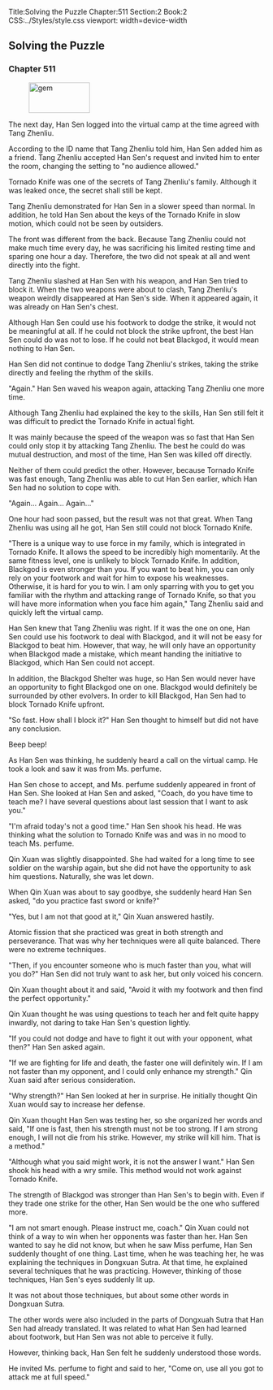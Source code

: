 Title:Solving the Puzzle 
Chapter:511 
Section:2 
Book:2 
CSS:../Styles/style.css 
viewport: width=device-width
  
## Solving the Puzzle
### Chapter 511 
<figure>
	<img src="../Images/gem.gif" alt="gem" id="gem" width="120" height="60" />
</figure>
  

  
  The next day, Han Sen logged into the virtual camp at the time agreed with Tang Zhenliu.

According to the ID name that Tang Zhenliu told him, Han Sen added him as a friend. Tang Zhenliu accepted Han Sen's request and invited him to enter the room, changing the setting to "no audience allowed."

Tornado Knife was one of the secrets of Tang Zhenliu's family. Although it was leaked once, the secret shall still be kept.

Tang Zhenliu demonstrated for Han Sen in a slower speed than normal. In addition, he told Han Sen about the keys of the Tornado Knife in slow motion, which could not be seen by outsiders.

The front was different from the back. Because Tang Zhenliu could not make much time every day, he was sacrificing his limited resting time and sparing one hour a day. Therefore, the two did not speak at all and went directly into the fight.

Tang Zhenliu slashed at Han Sen with his weapon, and Han Sen tried to block it. When the two weapons were about to clash, Tang Zhenliu's weapon weirdly disappeared at Han Sen's side. When it appeared again, it was already on Han Sen's chest.

Although Han Sen could use his footwork to dodge the strike, it would not be meaningful at all. If he could not block the strike upfront, the best Han Sen could do was not to lose. If he could not beat Blackgod, it would mean nothing to Han Sen.

Han Sen did not continue to dodge Tang Zhenliu's strikes, taking the strike directly and feeling the rhythm of the skills.

"Again." Han Sen waved his weapon again, attacking Tang Zhenliu one more time.

Although Tang Zhenliu had explained the key to the skills, Han Sen still felt it was difficult to predict the Tornado Knife in actual fight.

It was mainly because the speed of the weapon was so fast that Han Sen could only stop it by attacking Tang Zhenliu. The best he could do was mutual destruction, and most of the time, Han Sen was killed off directly.

Neither of them could predict the other. However, because Tornado Knife was fast enough, Tang Zhenliu was able to cut Han Sen earlier, which Han Sen had no solution to cope with.

"Again… Again… Again…"

One hour had soon passed, but the result was not that great. When Tang Zhenliu was using all he got, Han Sen still could not block Tornado Knife.

"There is a unique way to use force in my family, which is integrated in Tornado Knife. It allows the speed to be incredibly high momentarily. At the same fitness level, one is unlikely to block Tornado Knife. In addition, Blackgod is even stronger than you. If you want to beat him, you can only rely on your footwork and wait for him to expose his weaknesses. Otherwise, it is hard for you to win. I am only sparring with you to get you familiar with the rhythm and attacking range of Tornado Knife, so that you will have more information when you face him again," Tang Zhenliu said and quickly left the virtual camp.

Han Sen knew that Tang Zhenliu was right. If it was the one on one, Han Sen could use his footwork to deal with Blackgod, and it will not be easy for Blackgod to beat him. However, that way, he will only have an opportunity when Blackgod made a mistake, which meant handing the initiative to Blackgod, which Han Sen could not accept.

In addition, the Blackgod Shelter was huge, so Han Sen would never have an opportunity to fight Blackgod one on one. Blackgod would definitely be surrounded by other evolvers. In order to kill Blackgod, Han Sen had to block Tornado Knife upfront.

"So fast. How shall I block it?" Han Sen thought to himself but did not have any conclusion.

Beep beep!

As Han Sen was thinking, he suddenly heard a call on the virtual camp. He took a look and saw it was from Ms. perfume.

Han Sen chose to accept, and Ms. perfume suddenly appeared in front of Han Sen. She looked at Han Sen and asked, "Coach, do you have time to teach me? I have several questions about last session that I want to ask you."

"I'm afraid today's not a good time." Han Sen shook his head. He was thinking what the solution to Tornado Knife was and was in no mood to teach Ms. perfume.

Qin Xuan was slightly disappointed. She had waited for a long time to see soldier on the warship again, but she did not have the opportunity to ask him questions. Naturally, she was let down.

When Qin Xuan was about to say goodbye, she suddenly heard Han Sen asked, "do you practice fast sword or knife?"

"Yes, but I am not that good at it," Qin Xuan answered hastily.

Atomic fission that she practiced was great in both strength and perseverance. That was why her techniques were all quite balanced. There were no extreme techniques.

"Then, if you encounter someone who is much faster than you, what will you do?" Han Sen did not truly want to ask her, but only voiced his concern.

Qin Xuan thought about it and said, "Avoid it with my footwork and then find the perfect opportunity."

Qin Xuan thought he was using questions to teach her and felt quite happy inwardly, not daring to take Han Sen's question lightly.

"If you could not dodge and have to fight it out with your opponent, what then?" Han Sen asked again.

"If we are fighting for life and death, the faster one will definitely win. If I am not faster than my opponent, and I could only enhance my strength." Qin Xuan said after serious consideration.

"Why strength?" Han Sen looked at her in surprise. He initially thought Qin Xuan would say to increase her defense.

Qin Xuan thought Han Sen was testing her, so she organized her words and said, "If one is fast, then his strength must not be too strong. If I am strong enough, I will not die from his strike. However, my strike will kill him. That is a method."

"Although what you said might work, it is not the answer I want." Han Sen shook his head with a wry smile. This method would not work against Tornado Knife.

The strength of Blackgod was stronger than Han Sen's to begin with. Even if they trade one strike for the other, Han Sen would be the one who suffered more.

"I am not smart enough. Please instruct me, coach." Qin Xuan could not think of a way to win when her opponents was faster than her. Han Sen wanted to say he did not know, but when he saw Miss perfume, Han Sen suddenly thought of one thing. Last time, when he was teaching her, he was explaining the techniques in Dongxuan Sutra. At that time, he explained several techniques that he was practicing. However, thinking of those techniques, Han Sen's eyes suddenly lit up.

It was not about those techniques, but about some other words in Dongxuan Sutra.

The other words were also included in the parts of Dongxuah Sutra that Han Sen had already translated. It was related to what Han Sen had learned about footwork, but Han Sen was not able to perceive it fully.

However, thinking back, Han Sen felt he suddenly understood those words.

He invited Ms. perfume to fight and said to her, "Come on, use all you got to attack me at full speed."
